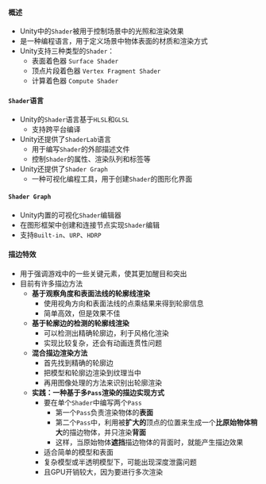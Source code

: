 #### 概述
- Unity中的`Shader`被用于控制场景中的光照和渲染效果
- 是一种编程语言，用于定义场景中物体表面的材质和渲染方式
- Unity支持三种类型的`Shader`：
	- 表面着色器 `Surface Shader`
	- 顶点片段着色器 `Vertex Fragment Shader`
	- 计算着色器 `Compute Shader`

#### `Shader`语言
- Unity的`Shader`语言基于`HLSL`和`GLSL`
	- 支持跨平台编译
- Unity还提供了`ShaderLab`语言
	- 用于编写`Shader`的外部描述文件
	- 控制`Shader`的属性、渲染队列和标签等
- Unity还提供了`Shader Graph`
	- 一种可视化编程工具，用于创建`Shader`的图形化界面

#### `Shader Graph`
- Unity内置的可视化`Shader`编辑器
- 在图形框架中创建和连接节点实现`Shader`编辑
- 支持`Built-in`、`URP`、`HDRP`

#### 描边特效
- 用于强调游戏中的一些关键元素，使其更加醒目和突出
- 目前有许多描边方法
	- **基于观察角度和表面法线的轮廓线渲染**
		- 使用视角方向和表面法线的点乘结果来得到轮廓信息
		- 简单高效，但是效果不佳
	- **基于轮廓边的检测的轮廓线渲染**
		- 可以检测出精确轮廓边，利于风格化渲染
		- 实现比较复杂，还会有动画连贯性问题
	- **混合描边渲染方法**
		- 首先找到精确的轮廓边
		- 把模型和轮廓边渲染到纹理当中
		- 再用图像处理的方法来识别出轮廓渲染
	- **实践：一种基于多`Pass`渲染的描边实现方式**
		- 要在单个`Shader`中编写两个`Pass`
			- 第一个`Pass`负责渲染物体的**表面**
			- 第二个`Pass`中，利用被**扩大的**顶点的位置来生成一个**比原始物体稍大**的描边物体，并只渲染**背面**
			- 这样，当原始物体**遮挡**描边物体的背面时，就能产生描边效果
		- 适合简单的模型和表面
		- 复杂模型或半透明模型下，可能出现深度泄露问题
		- 且GPU开销较大，因为要进行多次渲染